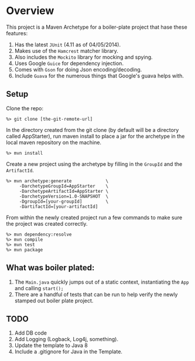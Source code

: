 # Overview

This project is a Maven Archetype for a boiler-plate project that hase these features:

1. Has the latest `JUnit` (4.11 as of 04/05/2014).
1. Makes use of the `Hamcrest` matcher library.
1. Also includes the `Mockito` library for mocking and spying.
1. Uses Google `Guice` for dependency injection.
1. Comes with `Gson` for doing Json encoding/decoding.
1. Include `Guava` for the numerous things that Google's guava helps with.

## Setup

Clone the repo:

```
%> git clone [the-git-remote-url]
```

In the directory created from the git clone (by default will be a directory called AppStarter),
run maven install to place a jar for the archetype in the local maven repository on the
machine.

```
%> mvn install
```

Create a new project using the archetype by filling in the `GroupId` and the `ArtifactId`.

```
%> mvn archetype:generate             \
     -DarchetypeGroupId=AppStarter    \
     -DarchetypeArtifactId=AppStarter \
     -DarchetypeVersion=1.0-SNAPSHOT  \
     -DgroupId=[your-groupId]         \
     -DartifactId=[your-artifactId]
```

From within the newly created project run a few commands to make sure the project was created
correctly.

```
%> mvn dependency:resolve
%> mvn compile
%> mvn test
%> mvn package
```

## What was boiler plated:

1. The `Main.java` quickly jumps out of a static context, instantiating the `App` and
calling `start();`
1. There are a handful of tests that can be run to help verify the newly stamped out
boiler plate project.


## TODO

1. Add DB code
2. Add Logging (Logback, Log4j, something).
3. Update the template to Java 8
4. Include a .gitignore for Java in the Template.
